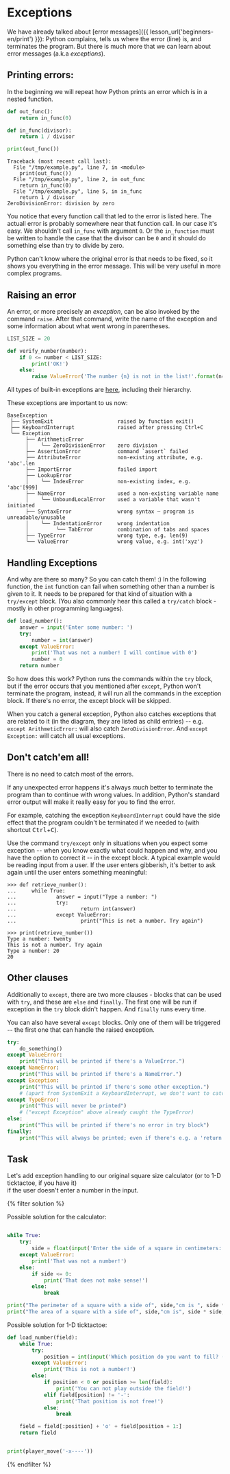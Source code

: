 # Exceptions

We have already talked about [error messages]({{ lesson_url('beginners-en/print') }}): 
Python complains, tells us where the error (line) is, and terminates the program.
But there is much more that we can learn about error messages (a.k.a *exceptions*).


## Printing errors:

In the beginning we will repeat how Python prints an error which is in a nested function.


```python
def out_func():
    return in_func(0)

def in_func(divisor):
    return 1 / divisor

print(out_func())
```

<!-- XXX: Highlight the line numbers -->

```pycon
Traceback (most recent call last):          
  File "/tmp/example.py", line 7, in <module>
    print(out_func())
  File "/tmp/example.py", line 2, in out_func
    return in_func(0)
  File "/tmp/example.py", line 5, in in_func
    return 1 / divisor
ZeroDivisionError: division by zero
```

You notice that every function call that led to the error is listed here.
The actuall error is probably somewhere near that function call.
In our case it's easy. We shouldn't call `in_func` with argument `0`.
Or the `in_function` must be written to handle the case that the divisor can be `0`
and it should do something else than try to divide by zero.

Python can't know where the original error is that needs to be fixed, so it shows
you everything in the error message.
This will be very useful in more complex programs.


## Raising an error

An error, or more precisely an *exception*, can be also invoked by the command `raise`.
After that command, write the name of the exception and some
information about what went wrong in parentheses.


```python
LIST_SIZE = 20

def verify_number(number):
    if 0 <= number < LIST_SIZE:
        print('OK!')
    else:
        raise ValueError('The number {n} is not in the list!'.format(n=number))
```

All types of built-in exceptions are
[here](https://docs.python.org/3/library/exceptions.html), including their hierarchy.

These exceptions are important to us now:

```plain
BaseException
 ├── SystemExit                     raised by function exit()
 ├── KeyboardInterrupt              raised after pressing Ctrl+C
 ╰── Exception
      ├── ArithmeticError
      │    ╰── ZeroDivisionError    zero division
      ├── AssertionError            command `assert` failed
      ├── AttributeError            non-existing attribute, e.g. 'abc'.len
      ├── ImportError               failed import
      ├── LookupError
      │    ╰── IndexError           non-existing index, e.g. 'abc'[999]
      ├── NameError                 used a non-existing variable name
      │    ╰── UnboundLocalError    used a variable that wasn't initiated
      ├── SyntaxError               wrong syntax – program is unreadable/unusable
      │    ╰── IndentationError     wrong indentation
      │         ╰── TabError        combination of tabs and spaces
      ├── TypeError                 wrong type, e.g. len(9)
      ╰── ValueError                wrong value, e.g. int('xyz')
```


## Handling Exceptions

And why are there so many?
So you can catch them! :)
In the following function, the `int` function can 
fail when something other than a
number is given to it. It needs to be prepared for
that kind of situation with a `try/except` block. (You also
commonly hear this called a `try/catch` block - mostly in other
programming languages).

```python
def load_number():
    answer = input('Enter some number: ')
    try:
        number = int(answer)
    except ValueError:
        print('That was not a number! I will continue with 0')
        number = 0
    return number
```

So how does this work?
Python runs the commands within the `try` block, but if the error occurs
that you mentioned after `except`, Python won't terminate the program, instead, it will
run all the commands in the exception block.
If there's no error, the except block will be skipped.

When you catch a general exception, Python also catches
exceptions that are related to it (in the diagram, they are listed as child entries) -- 
e.g. `except ArithmeticError:` will also catch `ZeroDivisionError`.
And `except Exception:` will catch all usual exceptions.


## Don't catch'em all!

There is no need to catch most of the errors.

If any unexpected error happens 
it's always *much* better to terminate the program
than to continue with wrong values.
In addition, Python's standard error output will make it
really easy for you to find the error.

For example, catching the exception `KeyboardInterrupt`
could have the side effect that the program couldn't be terminated if we needed to
(with shortcut <kbd>Ctrl</kbd>+<kbd>C</kbd>).

Use the command `try/except` only in situations when you
expect some exception -- when you know exactly what could happen
and why, and you have the option to correct it -- in the
except block.
A typical example would be reading input from a user. If the user 
enters gibberish, it's better to ask again until the
user enters something meaningful:


```pycon
>>> def retrieve_number():
...     while True:
...             answer = input("Type a number: ")
...             try:
...                     return int(answer)
...             except ValueError:
...                     print("This is not a number. Try again")

>>> print(retrieve_number())
Type a number: twenty
This is not a number. Try again
Type a number: 20
20

```


## Other clauses

Additionally to `except`, there are two more clauses - blocks that can 
be used with `try`, and these are `else` and `finally`.
The first one will be run if exception in the `try` block didn't happen.
And `finally` runs every time.

You can also have several `except` blocks. Only one of them will be triggered -- 
the first one that can handle the raised exception. 


```python
try:
    do_something()
except ValueError:
    print("This will be printed if there's a ValueError.")
except NameError:
    print("This will be printed if there's a NameError.")
except Exception:
    print("This will be printed if there's some other exception.")
    # (apart from SystemExit a KeyboardInterrupt, we don't want to catch those)
except TypeError:
    print("This will never be printed")
    # ("except Exception" above already caught the TypeError)
else:
    print("This will be printed if there's no error in try block")
finally:
    print("This will always be printed; even if there's e.g. a 'return' in the 'try' block.")
```


## Task

Let's add exception handling to our original square size calculator (or to 1-D ticktactoe, if you have it)  
if the user doesn't enter a number in the input.


{% filter solution %}

Possible solution for the calculator:

```python

while True:
    try:
        side = float(input('Enter the side of a square in centimeters: '))
    except ValueError:
        print('That was not a number!')
    else:
        if side <= 0:
            print('That does not make sense!')
        else:
            break

print("The perimeter of a square with a side of", side,"cm is ", side * 4,"cm.")
print("The area of a square with a side of", side,"cm is", side * side, "cm2.")

```

Possible solution for 1-D ticktactoe:

```python
def load_number(field):
    while True:
        try:
            position = int(input('Which position do you want to fill? (0..19) '))
        except ValueError:
            print('This is not a number!')
        else:
            if position < 0 or position >= len(field):
                print('You can not play outside the field!')
            elif field[position] != '-':
                print('That position is not free!')
            else:
                break

    field = field[:position] + 'o' + field[position + 1:]
    return field


print(player_move('-x----'))
```

{% endfilter %}
